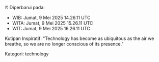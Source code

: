⏰ Diperbarui pada:
- WIB: Jumat, 9 Mei 2025 14.26.11 UTC
- WITA: Jumat, 9 Mei 2025 15.26.11 UTC
- WIT: Jumat, 9 Mei 2025 16.26.11 UTC

Kutipan Inspiratif:
"Technology has become as ubiquitous as the air we breathe, so we are no longer conscious of its presence."


Kategori: technology

